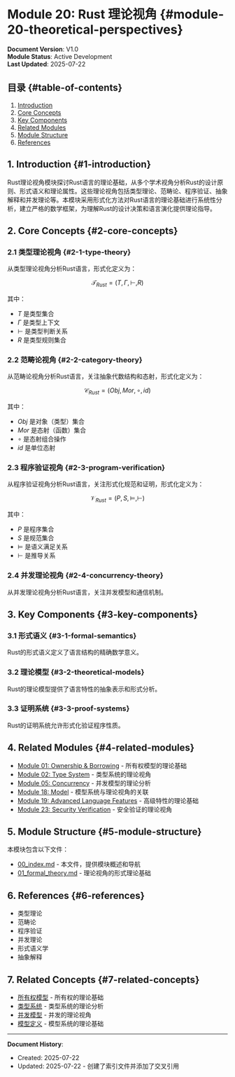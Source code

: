 # Module 20: Rust 理论视角 {#module-20-theoretical-perspectives}

**Document Version**: V1.0  
**Module Status**: Active Development  
**Last Updated**: 2025-07-22

## 目录 {#table-of-contents}

1. [Introduction](#1-introduction)
2. [Core Concepts](#2-core-concepts)
3. [Key Components](#3-key-components)
4. [Related Modules](#4-related-modules)
5. [Module Structure](#5-module-structure)
6. [References](#6-references)

## 1. Introduction {#1-introduction}

Rust理论视角模块探讨Rust语言的理论基础，从多个学术视角分析Rust的设计原则、形式语义和理论属性。这些理论视角包括类型理论、范畴论、程序验证、抽象解释和并发理论等。本模块采用形式化方法对Rust语言的理论基础进行系统性分析，建立严格的数学框架，为理解Rust的设计决策和语言演化提供理论指导。

## 2. Core Concepts {#2-core-concepts}

### 2.1 类型理论视角 {#2-1-type-theory}

从类型理论视角分析Rust语言，形式化定义为：

$$\mathcal{T}_{Rust} = (T, \Gamma, \vdash, R)$$

其中：

- $T$ 是类型集合
- $\Gamma$ 是类型上下文
- $\vdash$ 是类型判断关系
- $R$ 是类型规则集合

### 2.2 范畴论视角 {#2-2-category-theory}

从范畴论视角分析Rust语言，关注抽象代数结构和态射，形式化定义为：

$$\mathcal{C}_{Rust} = (Obj, Mor, \circ, id)$$

其中：

- $Obj$ 是对象（类型）集合
- $Mor$ 是态射（函数）集合
- $\circ$ 是态射组合操作
- $id$ 是单位态射

### 2.3 程序验证视角 {#2-3-program-verification}

从程序验证视角分析Rust语言，关注形式化规范和证明，形式化定义为：

$$\mathcal{V}_{Rust} = (P, S, \models, \vdash)$$

其中：

- $P$ 是程序集合
- $S$ 是规范集合
- $\models$ 是语义满足关系
- $\vdash$ 是推导关系

### 2.4 并发理论视角 {#2-4-concurrency-theory}

从并发理论视角分析Rust语言，关注并发模型和通信机制。

## 3. Key Components {#3-key-components}

### 3.1 形式语义 {#3-1-formal-semantics}

Rust的形式语义定义了语言结构的精确数学意义。

### 3.2 理论模型 {#3-2-theoretical-models}

Rust的理论模型提供了语言特性的抽象表示和形式分析。


### 3.3 证明系统 {#3-3-proof-systems}

Rust的证明系统允许形式化验证程序性质。

## 4. Related Modules {#4-related-modules}

- [Module 01: Ownership & Borrowing](../01_ownership_borrowing/00_index.md) - 所有权模型的理论基础
- [Module 02: Type System](../02_type_system/00_index.md#module-02-type-system) - 类型系统的理论视角
- [Module 05: Concurrency](../05_concurrency/00_index.md#module-05-concurrency) - 并发模型的理论分析
- [Module 18: Model](../18_model/00_index.md#module-18-model) - 模型系统与理论视角的关联
- [Module 19: Advanced Language Features](../19_advanced_language_features/00_index.md#module-19-advanced-language-features) - 高级特性的理论基础
- [Module 23: Security Verification](../23_security_verification/00_index.md) - 安全验证的理论视角

## 5. Module Structure {#5-module-structure}

本模块包含以下文件：

- [00_index.md](00_index.md) - 本文件，提供模块概述和导航
- [01_formal_theory.md](01_formal_theory.md) - 理论视角的形式理论基础

## 6. References {#6-references}

- 类型理论
- 范畴论
- 程序验证
- 并发理论
- 形式语义学
- 抽象解释

## 7. Related Concepts {#7-related-concepts}

- [所有权模型](../01_ownership_borrowing/00_index.md#concept-ownership) - 所有权的理论基础
- [类型系统](../02_type_system/00_index.md#concept-type-system) - 类型系统的理论分析
- [并发模型](../05_concurrency/00_index.md#concept-concurrency-model) - 并发的理论视角
- [模型定义](../18_model/00_index.md#concept-model-definition) - 模型系统的理论基础

---

**Document History**:  

- Created: 2025-07-22
- Updated: 2025-07-22 - 创建了索引文件并添加了交叉引用
